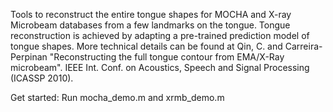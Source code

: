 Tools to reconstruct the entire tongue shapes for MOCHA and X-ray Microbeam databases from a few landmarks on the tongue.
Tongue reconstruction is achieved by adapting a pre-trained prediction model of tongue shapes. 
More technical details can be found at Qin, C. and Carreira-Perpinan "Reconstructing the full tongue contour from EMA/X-Ray microbeam". IEEE Int. Conf. on Acoustics, Speech and Signal Processing (ICASSP 2010).

Get started:
 Run mocha_demo.m and xrmb_demo.m
